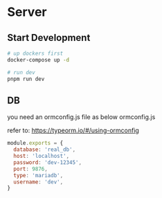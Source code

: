 # Server


## Start Development

```bash
# up dockers first
docker-compose up -d

# run dev
pnpm run dev
```

## DB

you need an ormconfig.js file as below 
ormconfig.js

refer to: https://typeorm.io/#/using-ormconfig

```javascript
module.exports = {
  database: 'real_db',
  host: 'localhost',
  password: 'dev-12345',
  port: 9876,
  type: 'mariadb',
  username: 'dev',
}
```


